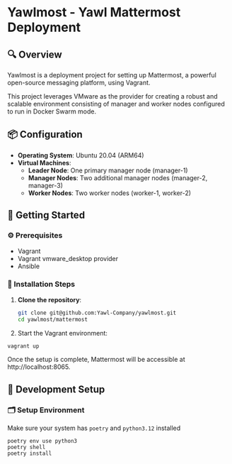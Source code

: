 # Yawlmost - Yawl Mattermost Deployment

##  🔍 Overview

Yawlmost is a deployment project for setting up Mattermost, a powerful open-source messaging platform, using Vagrant. 

This project leverages VMware as the provider for creating a robust and scalable environment consisting of manager and worker nodes configured to run in Docker Swarm mode.

## 📦 Configuration

- **Operating System**: Ubuntu 20.04 (ARM64)
- **Virtual Machines**:
   - **Leader Node**: One primary manager node (manager-1)
   - **Manager Nodes**: Two additional manager nodes (manager-2, manager-3)
   - **Worker Nodes**: Two worker nodes (worker-1, worker-2)

## 🚀 Getting Started

### ⚙️ Prerequisites

- Vagrant
- Vagrant vmware_desktop provider
- Ansible

### 🔧 Installation Steps

1. **Clone the repository**:

   ```bash
   git clone git@github.com:Yawl-Company/yawlmost.git
   cd yawlmost/mattermost
   ```
   
2.	Start the Vagrant environment:
   ```bash
   vagrant up
   ```

 Once the setup is complete, Mattermost will be accessible at http://localhost:8065.

## 🔧 Development Setup

### 🗂 Setup Environment

Make sure your system has `poetry` and `python3.12` installed

```shell
poetry env use python3
poetry shell
poetry install
```